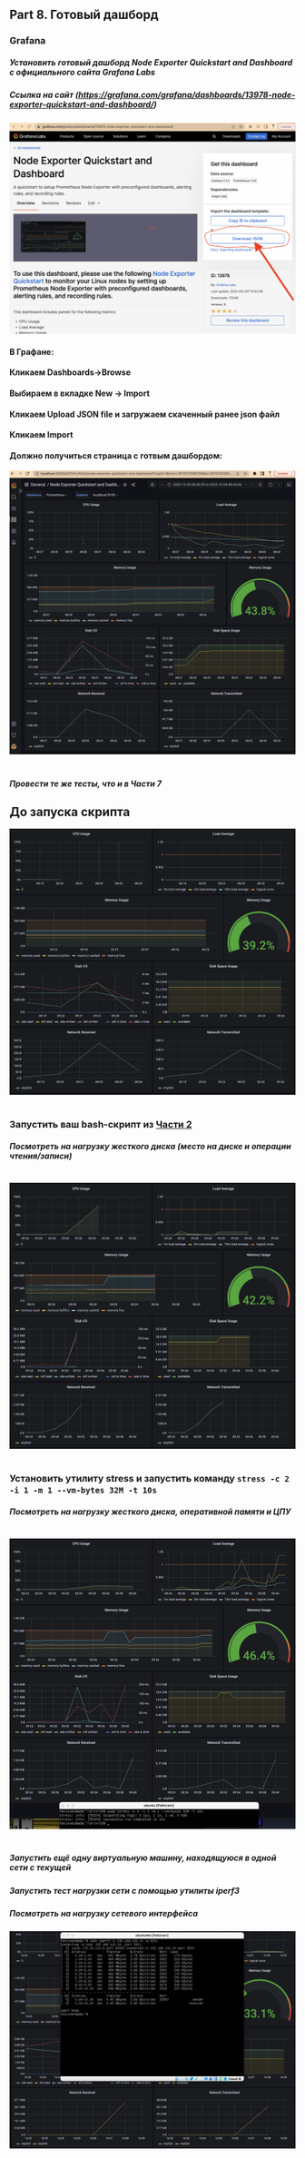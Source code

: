 ## Part 8. Готовый дашборд

### **Grafana** 
##### Установить готовый дашборд Node Exporter Quickstart and Dashboard с официального сайта Grafana Labs
#####  Ссылка на сайт (https://grafana.com/grafana/dashboards/13978-node-exporter-quickstart-and-dashboard/)
![start](./imgs/down-json.png)

#### В Графане: 
#### Кликаем Dashboards->Browse
#### Выбираем в вкладке New -> Import
#### Кликаем Upload JSON file и загружаем скаченный ранее json файл
#### Кликаем Import 
#### Должно получиться страница с готвым дашбордом:
![start](./imgs/dash1.png)
#



##### Провести те же тесты, что и в Части 7

## До запуска скрипта
![start](./imgs/do.png)

#
### Запустить ваш bash-скрипт из [Части 2](#part-2-засорение-файловой-системы)
##### Посмотреть на нагрузку жесткого диска (место на диске и операции чтения/записи)
#
![start](./imgs/bash.png)

#
### Установить утилиту **stress** и запустить команду `stress -c 2 -i 1 -m 1 --vm-bytes 32M -t 10s`
##### Посмотреть на нагрузку жесткого диска, оперативной памяти и ЦПУ
#
![start](./imgs/stress.png)

#
##### Запустить ещё одну виртуальную машину, находящуюся в одной сети с текущей

##### Запустить тест нагрузки сети с помощью утилиты iperf3

##### Посмотреть на нагрузку сетевого интерфейса

![start](./imgs/iperf3.png)
#
